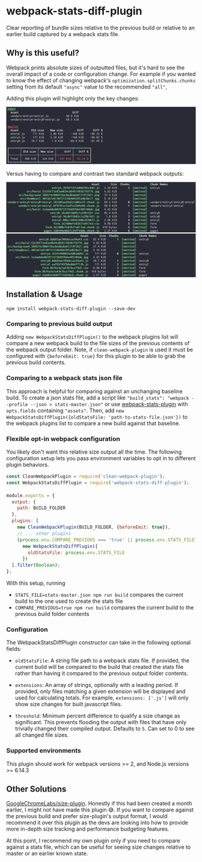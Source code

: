 # webpack-stats-diff-plugin

Clear reporting of bundle sizes relative to the previous build or relative to an earlier build captured by a webpack stats file.

## Why is this useful?

Webpack prints absolute sizes of outputted files, but it's hard to see the overall impact of a code or configuration change. For example if you wanted to know the effect of changing webpack's `optimization.splitChunks.chunks` setting from its default `"async"` value to the recommended `"all"`,

Adding this plugin will highlight only the key changes:

![webpack-stats-diff-plugin comparison output](readme-assets/plugin-output.png)

Versus having to compare and contrast two standard webpack outputs:

![standard webpack report with chunks: async](readme-assets/standard-report-all.png)
![standard webpack report with chunks: all](readme-assets/standard-report-async.png)

## Installation & Usage

```
npm install webpack-stats-diff-plugin --save-dev
```

### Comparing to previous build output

Adding `new WebpackStatsDiffPlugin()` to the webpack plugins list will compare a new webpack build to the file sizes of the previous contents of the webpack output folder. Note, if `clean-webpack-plugin` is used it must be configured with `{beforeEmit: true}` for this plugin to be able to grab the previous build contents.

### Comparing to a webpack stats json file

This approach is helpful for comparing against an unchanging baseline build. To create a json stats file, add a script like `"build_stats": "webpack --profile --json > stats-master.json"` or use [webpack-stats-plugin](https://github.com/FormidableLabs/webpack-stats-plugin) with `opts.fields` containing `"assets"`. Then, add `new WebpackStatsDiffPlugin({oldStatsFile: 'path-to-stats-file.json'})` to the webpack plugins list to compare a new build against that baseline.

### Flexible opt-in webpack configuration

You likely don't want this relative size output all the time. The following configuration setup lets you pass environment variables to opt in to different plugin behaviors.

```javascript
const CleanWebpackPlugin = require('clean-webpack-plugin');
const WebpackStatsDiffPlugin = require('webpack-stats-diff-plugin');

module.exports = {
  output: {
    path: BUILD_FOLDER
  },
  plugins: [
    new CleanWebpackPlugin(BUILD_FOLDER, {beforeEmit: true}),
    // ... other plugins
    (process.env.COMPARE_PREVIOUS === 'true' || process.env.STATS_FILE) &&
      new WebpackStatsDiffPlugin({
        oldStatsFile: process.env.STATS_FILE
      })
  ].filter(Boolean);
};
```

With this setup, running

- `STATS_FILE=stats-master.json npm run build` compares the current build to the one used to create the stats file
- `COMPARE_PREVIOUS=true npm run build` compares the current build to the previous build folder contents

### Configuration

The WebpackStatsDiffPlugin constructor can take in the following optional fields:

- `oldStatsFile`: A string file path to a webpack stats file. If provided, the current build will be compared to the build that created the stats file rather than having it compared to the previous output folder contents.

- `extensions`: An array of strings, optionally with a leading period. If provided, only files matching a given extension will be displayed and used for calculating totals. For example, `extensions: ['.js']` will only show size changes for built javascript files.

- `threshold`: Minimum percent difference to qualify a size change as significant. This prevents flooding the output with files that have only trivially changed their compiled output. Defaults to `5`. Can set to 0 to see all changed file sizes.

### Supported environments

This plugin should work for webpack versions >= 2, and Node.js versions >= 6.14.3

## Other Solutions

[GoogleChromeLabs/size-plugin](https://github.com/GoogleChromeLabs/size-plugin). Honestly if this had been created a month earlier, I might not have made this plugin 😅. If you want to compare against the previous build and prefer size-plugin's output format, I would recommend it over this plugin as the devs are looking into how to provide more in-depth size tracking and performance budgeting features.

At this point, I recommend my own plugin only if you need to compare against a stats file, which can be useful for seeing size changes relative to master or an earlier known state.
